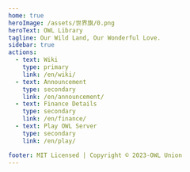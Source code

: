```yaml
---
home: true
heroImage: /assets/世界旗/0.png
heroText: OWL Library
tagline: Our Wild Land, Our Wonderful Love.
sidebar: true
actions:
  - text: Wiki
    type: primary 
    link: /en/wiki/
  - text: Announcement
    type: secondary 
    link: /en/announcement/
  - text: Finance Details
    type: secondary 
    link: /en/finance/
  - text: Play OWL Server
    type: secondary
    link: /en/play/

footer: MIT Licensed | Copyright © 2023-OWL Union
---
```

